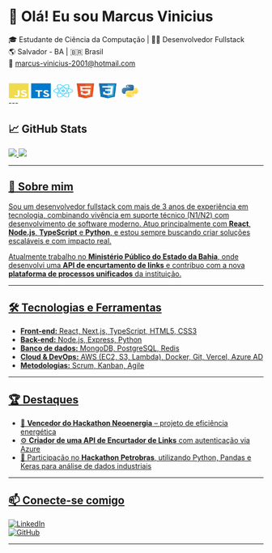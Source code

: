 # 👋 Olá! Eu sou Marcus Vinicius

🎓 Estudante de Ciência da Computação | 👨‍💻 Desenvolvedor Fullstack  
🌎 Salvador - BA | 🇧🇷 Brasil  
📧 marcus-vinicius-2001@hotmail.com  
<div style="display: inline_block"><br>
  <img align="center" alt="Rafa-Js" height="30" width="40" src="https://raw.githubusercontent.com/devicons/devicon/master/icons/javascript/javascript-plain.svg">
  <img align="center" alt="Rafa-Ts" height="30" width="40" src="https://raw.githubusercontent.com/devicons/devicon/master/icons/typescript/typescript-plain.svg">
  <img align="center" alt="Rafa-React" height="30" width="40" src="https://raw.githubusercontent.com/devicons/devicon/master/icons/react/react-original.svg">
  <img align="center" alt="Rafa-HTML" height="30" width="40" src="https://raw.githubusercontent.com/devicons/devicon/master/icons/html5/html5-original.svg">
  <img align="center" alt="Rafa-CSS" height="30" width="40" src="https://raw.githubusercontent.com/devicons/devicon/master/icons/css3/css3-original.svg">
  <img align="center" alt="Rafa-Python" height="30" width="40" src="https://raw.githubusercontent.com/devicons/devicon/master/icons/python/python-original.svg">
</div>
---


## 📈 GitHub Stats

<div>
  <a href="https://beacons.ai/ulchin2">
  <img height="180em" src="https://github-readme-stats.vercel.app/api?username=ulchin2&show_icons=true&theme=tokyonight&hide=issues" />
  <img height="180em" src="https://github-readme-stats.vercel.app/api/top-langs/?username=ulchin2&layout=compact&theme=tokyonight" />
</div>

---

## 🚀 Sobre mim

Sou um desenvolvedor fullstack com mais de 3 anos de experiência em tecnologia, combinando vivência em suporte técnico (N1/N2) com desenvolvimento de software moderno. Atuo principalmente com **React**, **Node.js**, **TypeScript** e **Python**, e estou sempre buscando criar soluções escaláveis e com impacto real.

Atualmente trabalho no **Ministério Público do Estado da Bahia**, onde desenvolvi uma **API de encurtamento de links** e contribuo com a nova **plataforma de processos unificados** da instituição.

---

## 🛠️ Tecnologias e Ferramentas

- **Front-end:** React, Next.js, TypeScript, HTML5, CSS3
- **Back-end:** Node.js, Express, Python
- **Banco de dados:** MongoDB, PostgreSQL, Redis
- **Cloud & DevOps:** AWS (EC2, S3, Lambda), Docker, Git, Vercel, Azure AD
- **Metodologias:** Scrum, Kanban, Agile

---

## 🏆 Destaques

- 🏅 **Vencedor do Hackathon Neoenergia** – projeto de eficiência energética
- ⚙️ **Criador de uma API de Encurtador de Links** com autenticação via Azure
- 🧠 Participação no **Hackathon Petrobras**, utilizando Python, Pandas e Keras para análise de dados industriais

---

## 📫 Conecte-se comigo

[![LinkedIn](https://img.shields.io/badge/-LinkedIn-blue?logo=linkedin&logoColor=white)](https://www.linkedin.com/in/ulchin)  
[![GitHub](https://img.shields.io/badge/-GitHub-181717?logo=github&logoColor=white)](https://github.com/ulchin2)

---
